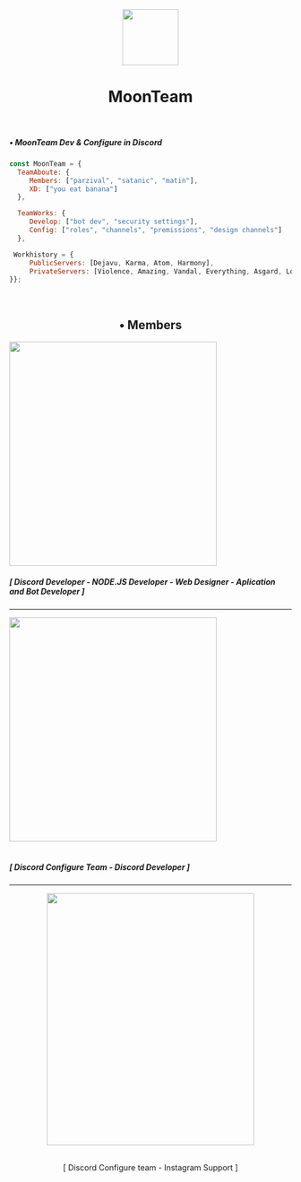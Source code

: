 
<div align="center">
<img src="https://cdn.discordapp.com/attachments/862717041152229426/982772600109420554/moon.png" align="center" height="100" width="100" /></br>
<h1>MoonTeam</h1>
</div></br>


<div align="left">
  <h5>• MoonTeam Dev & Configure in Discord</h5>
  
  ```js
  const MoonTeam = {
    TeamAboute: {
       Members: ["parzival", "satanic", "matin"],
       XD: ["you eat banana"]
    },
  
    TeamWorks: {
       Develop: ["bot dev", "security settings"],
       Config: ["roles", "channels", "premissions", "design channels"]
    },
  
   Workhistory = {
       PublicServers: [Dejavu, Karma, Atom, Harmony],
       PrivateServers: [Violence, Amazing, Vandal, Everything, Asgard, Lollipop]
  }};
  
  ```
</div></br>

<h2 align="center">• Members</h2>

<div align="left">
<img src="https://cdn.discordapp.com/attachments/862717041152229426/982804644629712946/abol.jpg" height="400" width="370" />
<h5 align="left">[ Discord Developer - NODE.JS Developer - Web Designer - Aplication and Bot Developer ]</h5>
</div>

-----

<div align="left">
<img src="https://cdn.discordapp.com/attachments/862717041152229426/982804760358948874/mehdi.jpg" height="400" width="370" /></br></br>
<h5 align="left">[ Discord Configure Team - Discord Developer ]</h5>
</div>

-----

<div align="center">
<img src="https://cdn.discordapp.com/attachments/862717041152229426/982804981465882674/matin.jpg" align="center" height="450" width="370" /></br></br>

<p>[ Discord Configure team - Instagram Support ]</p>
</div></br>
